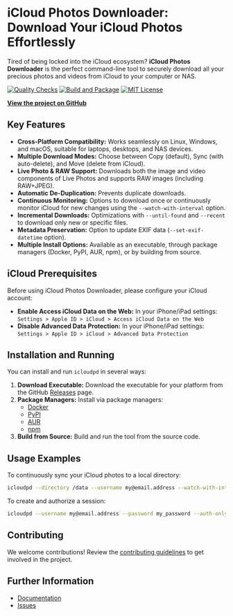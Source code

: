# iCloud Photos Downloader: Download Your iCloud Photos Effortlessly

Tired of being locked into the iCloud ecosystem? **iCloud Photos Downloader** is the perfect command-line tool to securely download all your precious photos and videos from iCloud to your computer or NAS.

[![Quality Checks](https://github.com/icloud-photos-downloader/icloud_photos_downloader/workflows/Quality%20Checks/badge.svg)](https://github.com/icloud-photos-downloader/icloud_photos_downloader/actions/workflows/quality-checks.yml)
[![Build and Package](https://github.com/icloud-photos-downloader/icloud_photos_downloader/workflows/Produce%20Artifacts/badge.svg)](https://github.com/icloud-photos-downloader/icloud_photos_downloader/actions/workflows/produce-artifacts.yml)
[![MIT License](https://img.shields.io/badge/license-MIT-blue.svg)](LICENSE)

[**View the project on GitHub**](https://github.com/icloud-photos-downloader/icloud_photos_downloader)

## Key Features

*   **Cross-Platform Compatibility:** Works seamlessly on Linux, Windows, and macOS, suitable for laptops, desktops, and NAS devices.
*   **Multiple Download Modes:** Choose between Copy (default), Sync (with auto-delete), and Move (delete from iCloud).
*   **Live Photo & RAW Support:** Downloads both the image and video components of Live Photos and supports RAW images (including RAW+JPEG).
*   **Automatic De-Duplication:** Prevents duplicate downloads.
*   **Continuous Monitoring:**  Options to download once or continuously monitor iCloud for new changes using the `--watch-with-interval` option.
*   **Incremental Downloads:** Optimizations with `--until-found` and `--recent` to download only new or specific files.
*   **Metadata Preservation:** Option to update EXIF data (`--set-exif-datetime` option).
*   **Multiple Install Options:**  Available as an executable, through package managers (Docker, PyPI, AUR, npm), or by building from source.

## iCloud Prerequisites

Before using iCloud Photos Downloader, please configure your iCloud account:

*   **Enable Access iCloud Data on the Web:**  In your iPhone/iPad settings: `Settings > Apple ID > iCloud > Access iCloud Data on the Web`
*   **Disable Advanced Data Protection:** In your iPhone/iPad settings: `Settings > Apple ID > iCloud > Advanced Data Protection`

## Installation and Running

You can install and run `icloudpd` in several ways:

1.  **Download Executable:** Download the executable for your platform from the GitHub [Releases](https://github.com/icloud-photos-downloader/icloud_photos_downloader/releases/tag/v1.32.2) page.
2.  **Package Managers:** Install via package managers:
    *   [Docker](https://icloud-photos-downloader.github.io/icloud_photos_downloader/install.html#docker)
    *   [PyPI](https://icloud-photos-downloader.github.io/icloud_photos_downloader/install.html#pypi)
    *   [AUR](https://icloud-photos-downloader.github.io/icloud_photos_downloader/install.html#aur)
    *   [npm](https://icloud-photos-downloader.github.io/icloud_photos_downloader/install.html#npm)
3.  **Build from Source:** Build and run the tool from the source code.

## Usage Examples

To continuously sync your iCloud photos to a local directory:

```bash
icloudpd --directory /data --username my@email.address --watch-with-interval 3600
```

To create and authorize a session:

```bash
icloudpd --username my@email.address --password my_password --auth-only
```

## Contributing

We welcome contributions!  Review the [contributing guidelines](CONTRIBUTING.md) to get involved in the project.

## Further Information

*   [Documentation](https://icloud-photos-downloader.github.io/icloud_photos_downloader/)
*   [Issues](https://github.com/icloud-photos-downloader/icloud_photos_downloader/issues)
